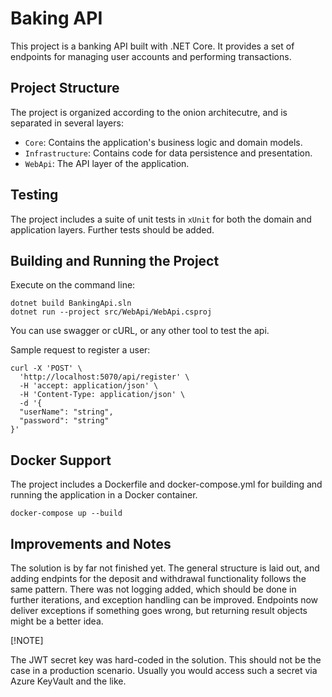 # Baking API

This project is a banking API built with .NET Core. It provides a set of endpoints for managing user accounts and performing transactions.

## Project Structure

The project is organized according to the onion architecutre, and is separated in several layers:

- `Core`: Contains the application's business logic and domain models.
- `Infrastructure`: Contains code for data persistence and presentation.
- `WebApi`: The API layer of the application.

## Testing

The project includes a suite of unit tests in `xUnit` for both the domain and application layers. Further tests should be added.

## Building and Running the Project

Execute on the command line:

```
dotnet build BankingApi.sln
dotnet run --project src/WebApi/WebApi.csproj
```

You can use swagger or cURL, or any other tool to test the api.

Sample request to register a user:

```
curl -X 'POST' \
  'http://localhost:5070/api/register' \
  -H 'accept: application/json' \
  -H 'Content-Type: application/json' \
  -d '{
  "userName": "string",
  "password": "string"
}'
```

## Docker Support

The project includes a Dockerfile and docker-compose.yml for building and running the application in a Docker container.

```
docker-compose up --build
```

## Improvements and Notes

The solution is by far not finished yet. The general structure is laid out, and adding endpints for the deposit and withdrawal functionality follows the same pattern. There was not logging added, which should be done in further iterations, and exception handling can be improved. Endpoints now deliver exceptions if something goes wrong, but returning result objects might be a better idea.

[!NOTE]

The JWT secret key was hard-coded in the solution. This should not be the case in a production scenario. Usually you would access such a secret via Azure KeyVault and the like.
